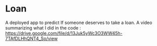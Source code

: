 # Loan
A deployed app to predict If someone deserves to take a loan.
A video summarizing what I did in the code : 
https://drive.google.com/file/d/13Juk5yWc3O3WW45h-7TAfDLHhQNT4_So/view
